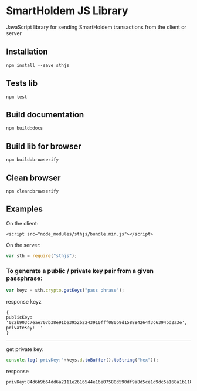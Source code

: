 # SmartHoldem JS Library

JavaScript library for sending SmartHoldem transactions from the client or server

## Installation

```shell
npm install --save sthjs
```

## Tests lib

```
npm test
```

## Build documentation

```
npm build:docs
```

## Build lib for browser

```
npm build:browserify
```

## Clean browser

```
npm clean:browserify
```

## Examples

On the client:

```
<script src="node_modules/sthjs/bundle.min.js"></script>
```

On the server:

```js
var sth = require("sthjs");
```


### To generate a public / private key pair from a given passphrase:

```js
var keyz = sth.crypto.getKeys("pass phrase");
```

response keyz

```shell
{
publicKey: '022b903c7eae707b38e91be3952b2243910fff080b9d158884264f3c6394bd2a3e',
privateKey: ''
}
```

---

get private key:

```js
console.log('privKey:'+keys.d.toBuffer().toString("hex"));
```

response

```shell
privKey:84d6b9b64dd6a2111e2616544e16e07580d590df9a8d5ce1d9dc5a168a1b1188
```


